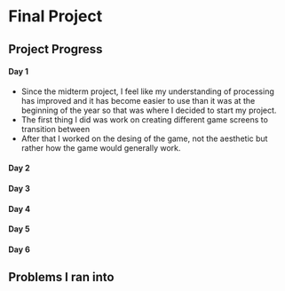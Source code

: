 # Final Project

## Project Progress

#### Day 1
- Since the midterm project, I feel like my understanding of processing has improved and it has become easier to use than it was at the beginning of the year so that was where I decided to start my project.
- The first thing I did was work on creating different game screens to transition between
- After that I worked on the desing of the game, not the aesthetic but rather how the game would generally work.


#### Day 2

#### Day 3

#### Day 4

#### Day 5

#### Day 6

## Problems I ran into

